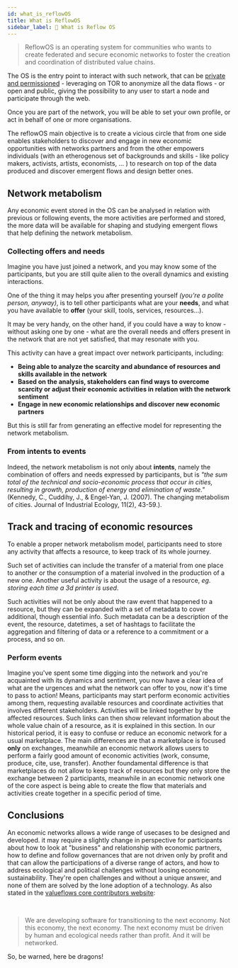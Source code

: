 ```yaml
---
id: what_is_reflowOS
title: What is ReflowOS
sidebar_label: 👋 What is Reflow OS
---
```


<section class="reflow__doc">
  <div class="hero__img" style="background-image: url('../img/network.jpg')"></div>

<div class="main__quote">

> ReflowOS is an operating system for communities who wants to create federated and secure economic networks to foster the creation and coordination of distributed value chains.

</div>

The OS is the entry point to interact with such network, that can be [private and permissioned](/docs/decodeOS) - leveraging on TOR to anonymize all the data flows - or open and public, giving the possibility to any user to start a node and participate through the web.

Once you are part of the network, you will be able to set your own profile, or act in behalf of one or more organisations.

The reflowOS main objective is to create a vicious circle
that from one side enables stakeholders to discover and engage in new economic opportunities with networks partners and from the other empowers individuals (with an etherogenous set of backgrounds and skills - like policy makers, activists, artists, economists, ... ) to research on top of the data produced and discover emergent flows and design better ones.

## Network metabolism
Any economic event stored in the OS can be analysed in relation with previous or following events, the more activities are performed and stored, the more data will be available for shaping and studying emergent flows that help defining the network metabolism.

### Collecting offers and needs 
Imagine you have just joined a network, and you may know some of the participants, but you are still quite alien to the overall dynamics and  existing interactions.

One of the thing it may helps you after presenting yourself _(you're a polite person, anyway)_, is to tell other participants what are your **needs**, and what you have available to **offer** (your skill, tools, services, resources...).

It may be very handy, on the other hand, if you could have a way to know - without asking one by one - what are the overall needs and offers present in the network that are not yet satisfied, that may resonate with you.

This activity can have a great impact over network participants, including:

- **Being able to analyze the scarcity and abundance of resources and skills available in the network**
- **Based on the analysis, stakeholders can find ways to overcome scarcity or adjust their economic activities in relation with the network sentiment**
- **Engage in new economic relationships and discover new economic partners**

But this is still far from generating an effective model for representing the network metabolism.

### From intents to events

Indeed, the network metabolism is not only about **intents**, namely the combination of offers and needs expressed by participants, but is _"the sum total of the technical and socio-economic process that occur in cities, resulting in growth, production of energy and elimination of waste."_ (Kennedy, C., Cuddihy, J., & Engel-Yan, J. (2007). The changing metabolism of cities. Journal of Industrial Ecology, 11(2), 43-59.).

## Track and tracing of economic resources

To enable a proper network metabolism model, participants need to store any activity that affects a resource, to keep track of its whole journey.

Such set of activities can include the transfer of a material from one place to another or the consumption of a material involved in the production of a new one.
Another useful activity is about the usage of a resource, _eg. storing each time a 3d printer is used_.

Such activities will not be only about the raw event that happened to a resource, but they can be expanded with a set of metadata to cover additional, though essential info.
Such metadata can be a description of the event, the resource, datetimes, a set of hashtags to facilitate the aggregation and filtering of data or a reference to a commitment or a process, and so on.

### Perform events

Imagine you've spent some time digging into the network and you're acquainted with its dynamics and sentiment, you now have a clear idea of what are the urgences and what the network can offer to you, now it's time to pass to action!
Means, participants may start perform economic activities among them, requesting available resources and coordinate activities that involves different stakeholders. 
Activities will be linked together by the affected resources.
Such links can then show relevant information about the whole value chain of a resource, as it is explained in this section.
In our historical period, it is easy to confuse or reduce an economic network for a usual marketplace.
The main differences are that a marketplace is focused **only** on exchanges, meanwhile an economic network allows users to perform a fairly good amount of economic activities (work, consume, produce, cite, use, transfer).
Another foundamental difference is that marketplaces do not allow to keep track of resources but they only store the exchange between 2 participants, meanwhile in an economic network one of the core aspect is being able to create the flow that materials and activities create together in a specific period of time.

## Conclusions

An economic networks allows a wide range of usecases to be designed and developed. it may require a slightly change in perspective for participants about how to look at "business" and relationship with economic partners, how to define and follow governances that are not driven only by profit and that can allow the participations of a diverse range of actors, and how to address ecological and political challenges without loosing economic sustainability.
They're open challenges and without a unique answer, and none of them are solved by the lone adoption of a technology.
As also stated in the [valueflows core contributors website](https://mikorizal.org): 

<br />

> We are developing software for transitioning to the next economy.
> Not this economy, the next economy.
> The next economy must be driven by human and ecological needs rather than profit. And it will be networked.

So, be warned, here be dragons!
</section>